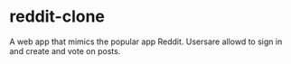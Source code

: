 # reddit-clone
A web app that mimics the popular app Reddit. Usersare allowd to sign in and create and vote on posts.

